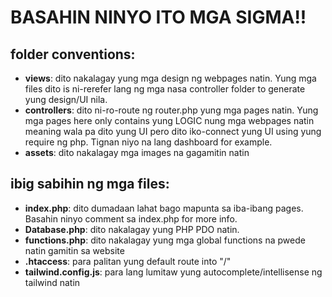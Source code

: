 # BASAHIN NINYO ITO MGA SIGMA!!

## folder conventions:
- **views**: dito nakalagay yung mga design ng webpages natin. Yung mga files dito is ni-rerefer lang ng mga nasa controller folder to generate yung design/UI nila.
- **controllers**: dito ni-ro-route ng router.php yung mga pages natin. Yung mga pages here only contains yung LOGIC nung mga webpages natin meaning wala pa dito yung UI pero dito iko-connect yung UI using yung require ng php. Tignan niyo na lang dashboard for example.
- **assets**: dito nakalagay mga images na gagamitin natin

## ibig sabihin ng mga files:
- **index.php**: dito dumadaan lahat bago mapunta sa iba-ibang pages. Basahin ninyo comment sa index.php for more info.
- **Database.php**: dito nakalagay yung PHP PDO natin.
- **functions.php**: dito nakalagay yung mga global functions na pwede natin gamitin sa website
- **.htaccess**: para palitan yung default route into "/"
- **tailwind.config.js**: para lang lumitaw yung autocomplete/intellisense ng tailwind natin